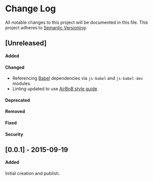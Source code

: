 # Change Log
All notable changes to this project will be documented in this file.
This project adheres to [Semantic Versioning](http://semver.org/).


## [Unreleased]
#### Added
#### Changed
- Referencing [Babel](https://babeljs.io/) dependencies via `js-babel` and `js-babel-dev` modules.
- Linting updated to use [AirBnB style guide](https://github.com/airbnb/javascript).

#### Deprecated
#### Removed
#### Fixed
#### Security



## [0.0.1] - 2015-09-19
#### Added
Initial creation and publish.
